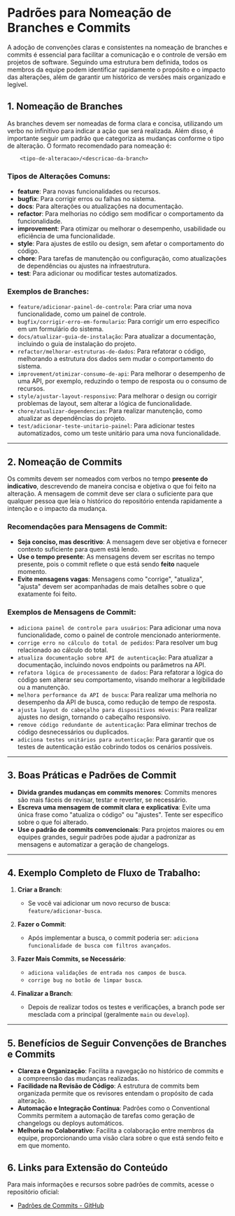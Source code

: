 # Padrões para Nomeação de Branches e Commits

A adoção de convenções claras e consistentes na nomeação de branches e commits é essencial para facilitar a comunicação e o controle de versão em projetos de software. Seguindo uma estrutura bem definida, todos os membros da equipe podem identificar rapidamente o propósito e o impacto das alterações, além de garantir um histórico de versões mais organizado e legível.

## 1. Nomeação de Branches

As branches devem ser nomeadas de forma clara e concisa, utilizando um verbo no infinitivo para indicar a ação que será realizada. Além disso, é importante seguir um padrão que categoriza as mudanças conforme o tipo de alteração. O formato recomendado para nomeação é:

```
    <tipo-de-alteracao>/<descricao-da-branch>
```
### Tipos de Alterações Comuns:

- **feature**: Para novas funcionalidades ou recursos.
- **bugfix**: Para corrigir erros ou falhas no sistema.
- **docs**: Para alterações ou atualizações na documentação.
- **refactor**: Para melhorias no código sem modificar o comportamento da funcionalidade.
- **improvement**: Para otimizar ou melhorar o desempenho, usabilidade ou eficiência de uma funcionalidade.
- **style**: Para ajustes de estilo ou design, sem afetar o comportamento do código.
- **chore**: Para tarefas de manutenção ou configuração, como atualizações de dependências ou ajustes na infraestrutura.
- **test**: Para adicionar ou modificar testes automatizados.

### Exemplos de Branches:

- `feature/adicionar-painel-de-controle`: Para criar uma nova funcionalidade, como um painel de controle.
- `bugfix/corrigir-erro-em-formulario`: Para corrigir um erro específico em um formulário do sistema.
- `docs/atualizar-guia-de-instalação`: Para atualizar a documentação, incluindo o guia de instalação do projeto.
- `refactor/melhorar-estruturas-de-dados`: Para refatorar o código, melhorando a estrutura dos dados sem mudar o comportamento do sistema.
- `improvement/otimizar-consumo-de-api`: Para melhorar o desempenho de uma API, por exemplo, reduzindo o tempo de resposta ou o consumo de recursos.
- `style/ajustar-layout-responsivo`: Para melhorar o design ou corrigir problemas de layout, sem alterar a lógica de funcionalidade.
- `chore/atualizar-dependencias`: Para realizar manutenção, como atualizar as dependências do projeto.
- `test/adicionar-teste-unitario-painel`: Para adicionar testes automatizados, como um teste unitário para uma nova funcionalidade.

---

## 2. Nomeação de Commits

Os commits devem ser nomeados com verbos no tempo **presente do indicativo**, descrevendo de maneira concisa e objetiva o que foi feito na alteração. A mensagem de commit deve ser clara o suficiente para que qualquer pessoa que leia o histórico do repositório entenda rapidamente a intenção e o impacto da mudança.

### Recomendações para Mensagens de Commit:

- **Seja conciso, mas descritivo**: A mensagem deve ser objetiva e fornecer contexto suficiente para quem está lendo.
- **Use o tempo presente**: As mensagens devem ser escritas no tempo presente, pois o commit reflete o que está sendo **feito** naquele momento.
- **Evite mensagens vagas**: Mensagens como "corrige", "atualiza", "ajusta" devem ser acompanhadas de mais detalhes sobre o que exatamente foi feito.

### Exemplos de Mensagens de Commit:

- `adiciona painel de controle para usuários`: Para adicionar uma nova funcionalidade, como o painel de controle mencionado anteriormente.
- `corrige erro no cálculo do total de pedidos`: Para resolver um bug relacionado ao cálculo do total.
- `atualiza documentação sobre API de autenticação`: Para atualizar a documentação, incluindo novos endpoints ou parâmetros na API.
- `refatora lógica de processamento de dados`: Para refatorar a lógica do código sem alterar seu comportamento, visando melhorar a legibilidade ou a manutenção.
- `melhora performance da API de busca`: Para realizar uma melhoria no desempenho da API de busca, como redução de tempo de resposta.
- `ajusta layout do cabeçalho para dispositivos móveis`: Para realizar ajustes no design, tornando o cabeçalho responsivo.
- `remove código redundante de autenticação`: Para eliminar trechos de código desnecessários ou duplicados.
- `adiciona testes unitários para autenticação`: Para garantir que os testes de autenticação estão cobrindo todos os cenários possíveis.

---

## 3. Boas Práticas e Padrões de Commit

- **Divida grandes mudanças em commits menores**: Commits menores são mais fáceis de revisar, testar e reverter, se necessário.
- **Escreva uma mensagem de commit clara e explicativa**: Evite uma única frase como "atualiza o código" ou "ajustes". Tente ser específico sobre o que foi alterado.
- **Use o padrão de commits convencionais**: Para projetos maiores ou em equipes grandes, seguir padrões pode ajudar a padronizar as mensagens e automatizar a geração de changelogs.

---

## 4. Exemplo Completo de Fluxo de Trabalho:

1. **Criar a Branch**:
   - Se você vai adicionar um novo recurso de busca: `feature/adicionar-busca`.
2. **Fazer o Commit**:
   - Após implementar a busca, o commit poderia ser: `adiciona funcionalidade de busca com filtros avançados`.
3. **Fazer Mais Commits, se Necessário**:

   - `adiciona validações de entrada nos campos de busca`.
   - `corrige bug no botão de limpar busca`.

4. **Finalizar a Branch**:
   - Depois de realizar todos os testes e verificações, a branch pode ser mesclada com a principal (geralmente `main` ou `develop`).

---

## 5. Benefícios de Seguir Convenções de Branches e Commits

- **Clareza e Organização**: Facilita a navegação no histórico de commits e a compreensão das mudanças realizadas.
- **Facilidade na Revisão de Código**: A estrutura de commits bem organizada permite que os revisores entendam o propósito de cada alteração.
- **Automação e Integração Contínua**: Padrões como o Conventional Commits permitem a automação de tarefas como geração de changelogs ou deploys automáticos.
- **Melhoria no Colaborativo**: Facilita a colaboração entre membros da equipe, proporcionando uma visão clara sobre o que está sendo feito e em que momento.

## 6. Links para Extensão do Conteúdo

Para mais informações e recursos sobre padrões de commits, acesse o repositório oficial:

- [Padrões de Commits - GitHub](https://github.com/iuricode/padroes-de-commits)
